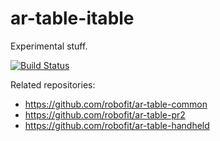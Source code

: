 # ar-table-itable
Experimental stuff.

[![Build Status](https://travis-ci.org/robofit/ar-table-itable.svg)](https://travis-ci.org/robofit/ar-table-itable)

Related repositories:
 - https://github.com/robofit/ar-table-common
 - https://github.com/robofit/ar-table-pr2
 - https://github.com/robofit/ar-table-handheld
